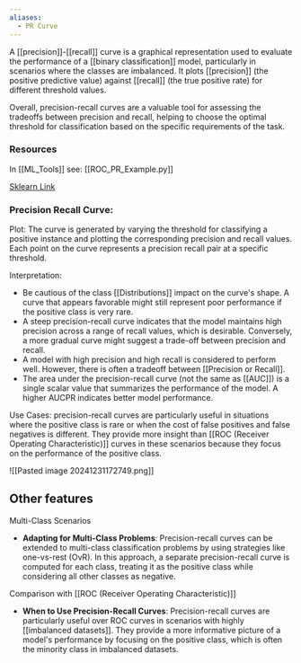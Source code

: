 ```yaml
---
aliases:
  - PR Curve
---
```

A [[precision]]-[[recall]] curve is a graphical representation used to evaluate the performance of a [[binary classification]] model, particularly in scenarios where the classes are imbalanced. It plots [[precision]] (the positive predictive value) against [[recall]] (the true positive rate) for different threshold values.

Overall, precision-recall curves are a valuable tool for assessing the tradeoffs between precision and recall, helping to choose the optimal threshold for classification based on the specific requirements of the task.
### Resources

In [[ML_Tools]] see: [[ROC_PR_Example.py]]

[Sklearn Link](https://scikit-learn.org/1.5/auto_examples/model_selection/plot_precision_recall.html)
### Precision Recall Curve:

Plot: The curve is generated by varying the threshold for classifying a positive instance and plotting the corresponding precision and recall values. Each point on the curve represents a precision recall pair at a specific threshold.

Interpretation: 
- Be cautious of the class [[Distributions]] impact on the curve's shape. A curve that appears favorable might still represent poor performance if the positive class is very rare.
- A steep precision-recall curve indicates that the model maintains high precision across a range of recall values, which is desirable. Conversely, a more gradual curve might suggest a trade-off between precision and recall.
- A model with high precision and high recall is considered to perform well. However, there is often a tradeoff between [[Precision or Recall]].
- The area under the precision-recall curve (not the same as [[AUC]]) is a single scalar value that summarizes the performance of the model. A higher AUCPR indicates better model performance.

Use Cases: precision-recall curves are particularly useful in situations where the positive class is rare or when the cost of false positives and false negatives is different. They provide more insight than [[ROC (Receiver Operating Characteristic)]] curves in these scenarios because they focus on the performance of the positive class.
 
![[Pasted image 20241231172749.png]]

## Other features

Multi-Class Scenarios
- **Adapting for Multi-Class Problems**: Precision-recall curves can be extended to multi-class classification problems by using strategies like one-vs-rest (OvR). In this approach, a separate precision-recall curve is computed for each class, treating it as the positive class while considering all other classes as negative.

Comparison with [[ROC (Receiver Operating Characteristic)]]
- **When to Use Precision-Recall Curves**: Precision-recall curves are particularly useful over ROC curves in scenarios with highly [[imbalanced datasets]]. They provide a more informative picture of a model's performance by focusing on the positive class, which is often the minority class in imbalanced datasets.

